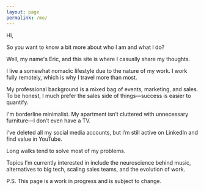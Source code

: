 ```yaml
---
layout: page
permalink: /me/
---
```


Hi,

So you want to know a bit more about who I am and what I do?

Well, my name's Eric, and this site is where I casually share my thoughts.

I live a somewhat nomadic lifestyle due to the nature of my work. I work fully remotely, which is why I travel more than most.

My professional background is a mixed bag of events, marketing, and sales. To be honest, I much prefer the sales side of things—success is easier to quantify.

I'm borderline minimalist. My apartment isn’t cluttered with unnecessary furniture—I don’t even have a TV.

I’ve deleted all my social media accounts, but I’m still active on LinkedIn and find value in YouTube.

Long walks tend to solve most of my problems.

Topics I'm currently interested in include the neuroscience behind music, alternatives to big tech, scaling sales teams, and the evolution of work.

P.S. This page is a work in progress and is subject to change.

